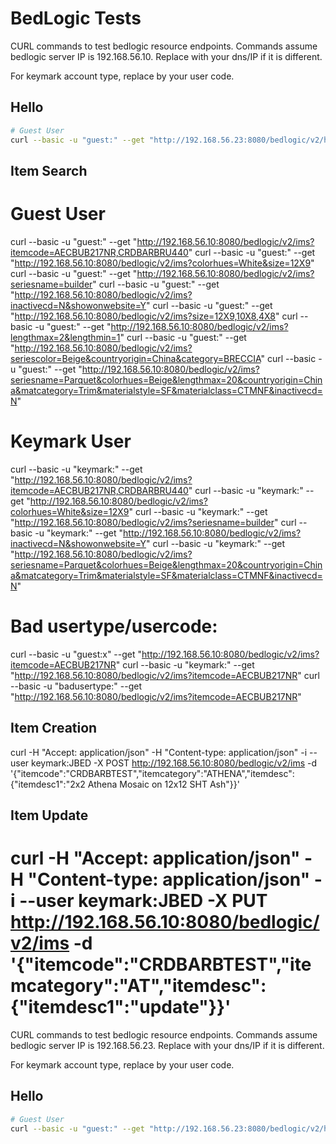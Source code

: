 BedLogic Tests
==============

CURL commands to test bedlogic resource endpoints. Commands assume bedlogic server IP is 192.168.56.10. Replace with your dns/IP if it is different.

For keymark account type, replace <usercode> by your user code.

Hello
---------

```sh
# Guest User
curl --basic -u "guest:" --get "http://192.168.56.23:8080/bedlogic/v2/hello"
```

Item Search
---------------

# Guest User
curl --basic -u "guest:" --get "http://192.168.56.10:8080/bedlogic/v2/ims?itemcode=AECBUB217NR,CRDBARBRU440"
curl --basic -u "guest:" --get "http://192.168.56.10:8080/bedlogic/v2/ims?colorhues=White&size=12X9"
curl --basic -u "guest:" --get "http://192.168.56.10:8080/bedlogic/v2/ims?seriesname=builder"
curl --basic -u "guest:" --get "http://192.168.56.10:8080/bedlogic/v2/ims?inactivecd=N&showonwebsite=Y"
curl --basic -u "guest:" --get "http://192.168.56.10:8080/bedlogic/v2/ims?size=12X9,10X8,4X8"
curl --basic -u "guest:" --get "http://192.168.56.10:8080/bedlogic/v2/ims?lengthmax=2&lengthmin=1"
curl --basic -u "guest:" --get "http://192.168.56.10:8080/bedlogic/v2/ims?seriescolor=Beige&countryorigin=China&category=BRECCIA"
curl --basic -u "guest:" --get "http://192.168.56.10:8080/bedlogic/v2/ims?seriesname=Parquet&colorhues=Beige&lengthmax=20&countryorigin=China&matcategory=Trim&materialstyle=SF&materialclass=CTMNF&inactivecd=N"

# Keymark User
curl --basic -u "keymark:<usercode>" --get "http://192.168.56.10:8080/bedlogic/v2/ims?itemcode=AECBUB217NR,CRDBARBRU440"
curl --basic -u "keymark:<usercode>" --get "http://192.168.56.10:8080/bedlogic/v2/ims?colorhues=White&size=12X9"
curl --basic -u "keymark:<usercode>" --get "http://192.168.56.10:8080/bedlogic/v2/ims?seriesname=builder"
curl --basic -u "keymark:<usercode>" --get "http://192.168.56.10:8080/bedlogic/v2/ims?inactivecd=N&showonwebsite=Y"
curl --basic -u "keymark:<usercode>" --get "http://192.168.56.10:8080/bedlogic/v2/ims?seriesname=Parquet&colorhues=Beige&lengthmax=20&countryorigin=China&matcategory=Trim&materialstyle=SF&materialclass=CTMNF&inactivecd=N"

# Bad usertype/usercode:
curl --basic -u "guest:x" --get "http://192.168.56.10:8080/bedlogic/v2/ims?itemcode=AECBUB217NR"
curl --basic -u "keymark:" --get "http://192.168.56.10:8080/bedlogic/v2/ims?itemcode=AECBUB217NR"
curl --basic -u "badusertype:" --get "http://192.168.56.10:8080/bedlogic/v2/ims?itemcode=AECBUB217NR"

Item Creation
-----------------
curl -H "Accept: application/json" -H "Content-type: application/json" -i --user keymark:JBED -X POST http://192.168.56.10:8080/bedlogic/v2/ims -d '{"itemcode":"CRDBARBTEST","itemcategory":"ATHENA","itemdesc":{"itemdesc1":"2x2 Athena Mosaic on 12x12 SHT Ash"}}' 


Item Update
-----------------
curl -H "Accept: application/json" -H "Content-type: application/json" -i --user keymark:JBED -X PUT http://192.168.56.10:8080/bedlogic/v2/ims -d '{"itemcode":"CRDBARBTEST","itemcategory":"AT","itemdesc":{"itemdesc1":"update"}}' 
=======
CURL commands to test bedlogic resource endpoints. Commands assume bedlogic server IP is 192.168.56.23. Replace with your dns/IP if it is different.

For keymark account type, replace <usercode> by your user code.

Hello
---------

```sh
# Guest User
curl --basic -u "guest:" --get "http://192.168.56.23:8080/bedlogic/v2/hello"
```
